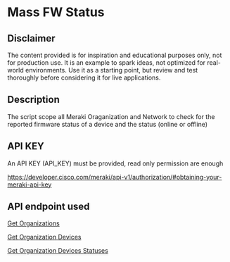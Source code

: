 # Mass FW Status

## Disclaimer

The content provided is for inspiration and educational purposes only, not for production use. It is an example to spark ideas, not optimized for real-world environments. Use it as a starting point, but review and test thoroughly before considering it for live applications.

## Description

The script scope all Meraki Oraganization and Network to check for the reported firmware status of a device and the status (online or offline)

## API KEY

An API KEY (API_KEY) must be provided, read only permission are enough

https://developer.cisco.com/meraki/api-v1/authorization/#obtaining-your-meraki-api-key

## API endpoint used

[Get Organizations](https://developer.cisco.com/meraki/api-v1/get-organizations/)

[Get Organization Devices](https://developer.cisco.com/meraki/api-v1/get-organization-devices/)

[Get Organization Devices Statuses](https://developer.cisco.com/meraki/api-v1/get-organization-devices-statuses/)
